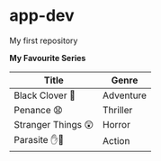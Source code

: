 # app-dev
My first repository

**My Favourite Series**

| Title | Genre |
| ----------- | ----------- |
| Black Clover 🖤 | Adventure |
| Penance 😧 | Thriller |
| Stranger Things 😲 | Horror |
| Parasite ✋👀 | Action |
